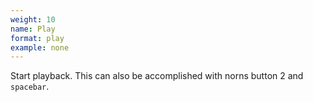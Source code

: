 ```yaml
---
weight: 10
name: Play
format: play
example: none
---
```

Start playback. This can also be accomplished with norns button 2 and `spacebar`.